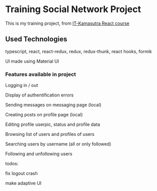 # Training Social Network Project

This is my training project, from [IT-Kamasutra React course](https://www.youtube.com/playlist?list=PLcvhF2Wqh7DNVy1OCUpG3i5lyxyBWhGZ8)
## Used Technologies
typescript, react, react-redux, redux, redux-thunk, react hooks, formik

UI made using Material UI

### Features available in project

Logging in / out

Display of authentification errors

Sending messages on messaging page (local)

Creating posts on profile page (local)

Editing profile userpic, status and profile data

Browsing list of users and profiles of users

Searching users by username (all or only followed)

Following and unfollowing users

todos: 

fix logout crash

make adaptive UI
